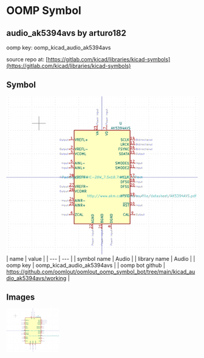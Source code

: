 # OOMP Symbol  
## audio_ak5394avs  by arturo182  
  
oomp key: oomp_kicad_audio_ak5394avs  
  
source repo at: [https://gitlab.com/kicad/libraries/kicad-symbols](https://gitlab.com/kicad/libraries/kicad-symbols)  
## Symbol  
  
[![working.png](working_600.png)](working.png)  
| name | value | 
| --- | --- | 
| symbol name | Audio | 
| library name | Audio | 
| oomp key | oomp_kicad_audio_ak5394avs | 
| oomp bot github | https://github.com/oomlout/oomlout_oomp_symbol_bot/tree/main/kicad_audio_ak5394avs/working | 
## Images  
  
[![working.png](working_140.png)](working.png)  
